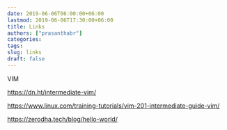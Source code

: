 ```yaml
---
date: 2019-06-06T06:00:00+06:00
lastmod: 2019-06-06T17:30:00+06:00
title: Links
authors: ["prasanthabr"]
categories:
tags:
slug: links
draft: false
---
```


VIM

https://dn.ht/intermediate-vim/

https://www.linux.com/training-tutorials/vim-201-intermediate-guide-vim/

https://zerodha.tech/blog/hello-world/